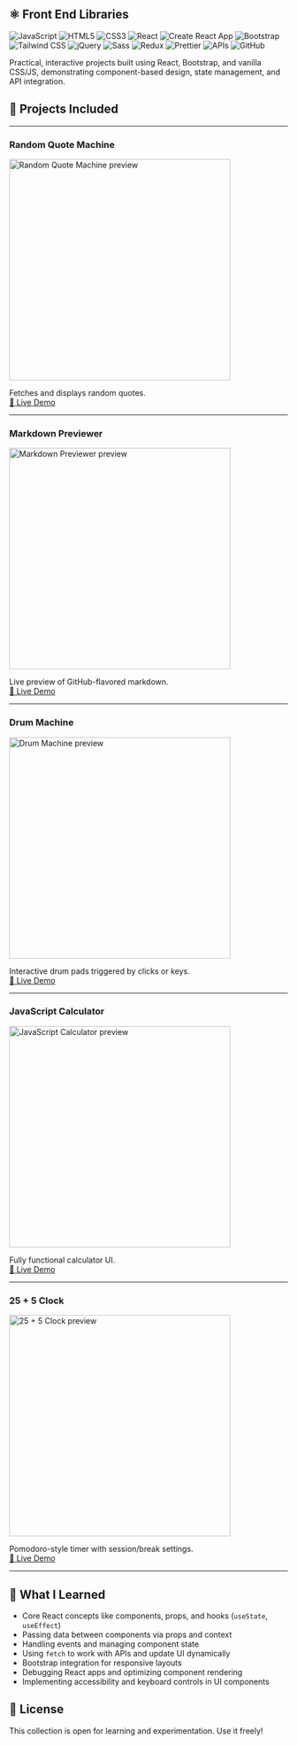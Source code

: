 ## ⚛️ Front End Libraries

![JavaScript](https://img.shields.io/badge/-JavaScript-F7DF1E?logo=javascript&logoColor=black&logoWidth=30)
![HTML5](https://img.shields.io/badge/-HTML5-E34F26?logo=html5&logoColor=white&logoWidth=30)
![CSS3](https://img.shields.io/badge/-CSS3-1572B6?logo=css3&logoColor=white&logoWidth=30)
![React](https://img.shields.io/badge/-React-61DAFB?logo=react&logoColor=black&logoWidth=30)
![Create React App](https://img.shields.io/badge/-Create%20React%20App-09D3AC?logo=create-react-app&logoColor=white)
![Bootstrap](https://img.shields.io/badge/Bootstrap-7952B3?style=flat&logo=bootstrap&logoColor=white)
![Tailwind CSS](https://img.shields.io/badge/-Tailwind%20CSS-06B6D4?logo=tailwindcss&logoColor=white&logoWidth=30)
![jQuery](https://img.shields.io/badge/-jQuery-0769AD?logo=jquery&logoColor=white&logoWidth=30)
![Sass](https://img.shields.io/badge/-Sass-CC6699?logo=sass&logoColor=white&logoWidth=30)
![Redux](https://img.shields.io/badge/-Redux-764ABC?logo=redux&logoColor=white&logoWidth=30)
![Prettier](https://img.shields.io/badge/-Prettier-F7B93E?logo=prettier&logoColor=black&logoWidth=30)
![APIs](https://img.shields.io/badge/-APIs-4DB33D?logo=cloud&logoColor=white&logoWidth=30)
![GitHub](https://img.shields.io/badge/-GitHub-181717?logo=github&logoColor=white&logoWidth=30)

Practical, interactive projects built using React, Bootstrap, and vanilla CSS/JS, demonstrating component-based design, state management, and API integration.


## 🚀 Projects Included

---

### Random Quote Machine  
<img src="../screenshots/screenshot-01-cropped.png" width="400px" alt="Random Quote Machine preview"/>  

Fetches and displays random quotes.  
[🔗 Live Demo]()  

---

### Markdown Previewer  
<img src="preview-markdown.png" width="400px" alt="Markdown Previewer preview"/>  

Live preview of GitHub-flavored markdown.  
[🔗 Live Demo]()  

---

### Drum Machine  
<img src="preview-drum.png" width="400px" alt="Drum Machine preview"/>  

Interactive drum pads triggered by clicks or keys.  
[🔗 Live Demo]()  

---

### JavaScript Calculator  
<img src="preview-calc.png" width="400px" alt="JavaScript Calculator preview"/>  

Fully functional calculator UI.  
[🔗 Live Demo]()  

---

### 25 + 5 Clock  
<img src="preview-clock.png" width="400px" alt="25 + 5 Clock preview"/>  

Pomodoro-style timer with session/break settings.  
[🔗 Live Demo]()  

---

## 🧠 What I Learned

- Core React concepts like components, props, and hooks (`useState`, `useEffect`)  
- Passing data between components via props and context  
- Handling events and managing component state  
- Using `fetch` to work with APIs and update UI dynamically  
- Bootstrap integration for responsive layouts  
- Debugging React apps and optimizing component rendering  
- Implementing accessibility and keyboard controls in UI components  

## 📜 License

This collection is open for learning and experimentation. Use it freely!
